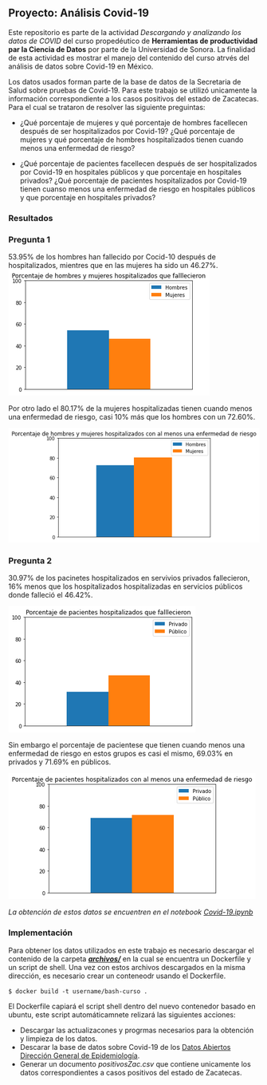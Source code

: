 ## Proyecto: Análisis Covid-19

Este repositorio es parte de la actividad *Descargando y analizando los datos de COVID* del curso propedéutico de **Herramientas de productividad par la Ciencia de Datos** por parte de la Universidad de Sonora. La finalidad de esta actividad es mostrar el manejo del contenido del curso atrvés del análisis de datos sobre Covid-19 en México.

Los datos usados forman parte de la base de datos de la Secretaria de Salud sobre pruebas de Covid-19.
Para este trabajo se utilizó unicamente la información correspondiente a los casos positivos del estado de Zacatecas. Para el cual se trataron de resolver las siguiente preguintas:

- ¿Qué porcentaje de mujeres y qué porcentaje de hombres facellecen después de ser hospitalizados por Covid-19? ¿Qué porcentaje de mujeres y qué porcentaje de hombres hospitalizados tienen cuando menos una enfermedad de riesgo?

- ¿Qué porcentaje de pacientes facellecen después de ser hospitalizados por Covid-19 en hospitales públicos y que porcentaje en hospitales privados? ¿Qué porcentaje de pacientes hospitalizados por Covid-19 tienen cuanso menos una enfermedad de riesgo en hospitales públicos y que porcentaje en hospitales privados?

### Resultados

### Pregunta 1
53.95% de los hombres han fallecido por Cocid-10 después de hospitalizados, mientres que en las mujeres ha sido un 46.27%. 
![HM](https://github.com/DiegoSalado/proyecto-mcd/blob/main/HM.png?raw=true)

Por otro lado el 80.17% de la mujeres hospitalizadas tienen cuando menos una enfermedad de riesgo, casi 10% más que los hombres con un 72.60%.

![HMR](https://github.com/DiegoSalado/proyecto-mcd/blob/main/HMR.png?raw=true)


### Pregunta 2
30.97% de los pacinetes hospitalizados en servivios privados fallecieron, 16% menos que los hospitalizados hospitalizadas en servicios públicos donde falleció el 46.42%.

![PF](https://github.com/DiegoSalado/proyecto-mcd/blob/main/PF.png?raw=true)

Sin embargo el porcentaje de pacientese que tienen cuando menos una enfermedad de riesgo en estos grupos es casi el mismo, 69.03% en privados y 71.69% en públicos.

![PR](https://github.com/DiegoSalado/proyecto-mcd/blob/main/PR.png?raw=true)

*La obtención de estos datos se encuentren en el notebook [Covid-19.ipynb](https://github.com/DiegoSalado/proyecto-mcd/blob/main/datos/Covid-19.ipynb)*

### Implementación

Para obtener los datos utilizados en este trabajo es necesario descargar el contenido de la carpeta [***archivos/***](https://github.com/DiegoSalado/proyecto-mcd/tree/main/archivos) en la cual se encuentra un Dockerfile y un script de shell. Una vez con estos archivos descargados en la misma dirección, es necesario crear un conteneodr usando el Dockerfile.
```   
$ docker build -t username/bash-curso .
```
El Dockerfile capiará el script shell dentro del nuevo contenedor basado en ubuntu, este script automáticamnete relizará las siguientes acciones:

- Descargar las actualizacones y progrmas necesarios para la obtención y limpieza de los datos.
- Descarar la base de datos sobre Covid-19 de los [Datos Abiertos Dirección General de Epidemiología](https://www.gob.mx/salud/documentos/datos-abiertos-152127).
- Generar un documento *positivosZac.csv* que contiene unicamente los datos correspondientes a casos positivos del estado de Zacatecas. 

